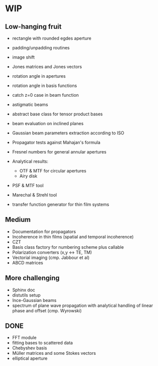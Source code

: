 # WIP

## Low-hanging fruit

* rectangle with rounded egdes aperture

* padding/unpadding routines

* image shift

* Jones matrices and Jones vectors

* rotation angle in apertures
* rotation angle in basis functions

* catch z=0 case in beam function
* astigmatic beams
* abstract base class for tensor product bases
* beam evaluation on inclined planes
* Gaussian beam parameters extraction according to ISO
* Propagator tests against Mahajan's formula
* Fresnel numbers for general annular apertures
* Analytical results:
  - OTF & MTF for circular apertures
  - Airy disk
* PSF & MTF tool
* Marechal & Strehl tool
* transfer function generator for thin film systems

## Medium

* Documentation for propagators
* Incoherence in thin films (spatial and temporal incoherence)
* CZT
* Basis class factory for numbering scheme plus callable
* Polarization converters (x,y <-> TE, TM)
* Vectorial imaging (cmp. Jabbour et al)
* ABCD matrices

## More challenging

* Sphinx doc
* distutils setup
* Ince-Gaussian beams
* spectrum of plane wave propagation with analytical handling of linear phase
  and offset (cmp. Wyrowski)

## DONE

* FFT module
* fitting bases to scattered data
* Chebyshev basis
* Müller matrices and some Stokes vectors
* elliptical aperture
